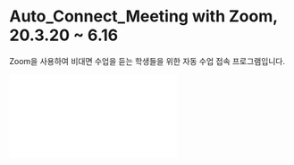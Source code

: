 # Auto_Connect_Meeting with Zoom, 20.3.20 ~ 6.16
Zoom을 사용하여 비대면 수업을 듣는 학생들을 위한 자동 수업 접속 프로그램입니다. 
<iframe id="video" width="가로" height="세로" src="./오토 줌 데모_1.mp4" frameborder="0">
</iframe>
